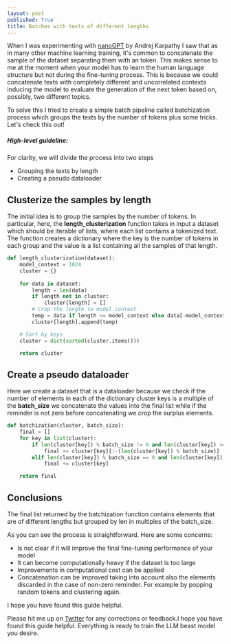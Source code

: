 ```yaml
---
layout: post
published: True
title: Batches with texts of different lengths
---
```


When I was experimenting with [nanoGPT](https://github.com/karpathy/nanoGPT) by Andrej Karpathy I saw that as in many other machine learning training, it's common to concatenate the sample of the dataset separating them with an <end-of-sequence> token. This makes sense to me at the moment when your model has to learn the human language structure but not during the fine-tuning process. This is because we could concatenate texts with completely different and uncorrelated contexts inducing the model to evaluate the generation of the next token based on, possibly, two different topics.

To solve this I tried to create a simple batch pipeline called batchization process which groups the texts by the number of tokens plus some tricks.
Let's check this out!

##### High-level guideline:
For clarity, we will divide the process into two steps
- Grouping the texts by length
- Creating a pseudo dataloader

<!--more-->

## Clusterize the samples by length

The initial idea is to group the samples by the number of tokens.
In particular, here, the __length_clusterization__ function takes in input a dataset which should be iterable of lists, where each list contains a tokenized text.
The function creates a dictionary where the key is the number of tokens in each group and the value is a list containing all the samples of that length.

```python
def length_clusterization(dataset):
    model_context = 1024
    cluster = {}
    
    for data in dataset:
        length = len(data)
        if length not in cluster:
            cluster[length] = []
        # Crop the length to model_context
        temp = data if length <= model_context else data[-model_context:]
        cluster[length].append(temp)

    # Sort by keys
    cluster = dict(sorted(cluster.items()))

    return cluster
```

## Create a pseudo dataloader

Here we create a dataset that is a dataloader because we check if the number of elements in each of the dictionary cluster keys is a multiple of the __batch_size__
we concatenate the values into the final list while if the reminder is not zero before concatenating we crop the surplus elements.

```python
def batchization(cluster, batch_size):
    final = []
    for key in list(cluster):
        if len(cluster[key]) % batch_size != 0 and len(cluster[key]) >= batch_size:
            final += cluster[key][:-(len(cluster[key]) % batch_size)]
        elif len(cluster[key]) % batch_size == 0 and len(cluster[key]) >= batch_size:
            final += cluster[key]

    return final
```

## Conclusions
The final list returned by the batchization function contains elements that are of different lengths but grouped by len in multiples of the batch_size.

As you can see the process is straightforward.
Here are some concerns:
- Is not clear if it will improve the final fine-tuning performance of your model
- It can become computationally heavy if the dataset is too large
- Improvements in computational cost can be applied
- Concatenation can be improved taking into account also the elements discarded in the case of non-zero reminder. For example by popping random tokens and clustering again.

I hope you have found this guide helpful. 

Please hit me up on <a href="https://twitter.com/Valeman100">Twitter</a> for any corrections or feedback.I hope you have found this guide helpful. 
Everything is ready to train the LLM beast model you desire.
